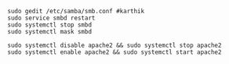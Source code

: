     sudo gedit /etc/samba/smb.conf #karthik
    sudo service smbd restart
    sudo systemctl stop smbd
    sudo systemctl mask smbd

    sudo systemctl disable apache2 && sudo systemctl stop apache2
    sudo systemctl enable apache2 && sudo systemctl start apache2
